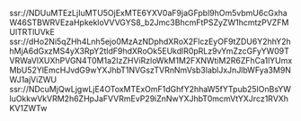 ssr://NDUuMTEzLjIuMTU5OjExMTE6YXV0aF9jaGFpbl9hOm5vbmU6cGxhaW46STBWRVEzaHpkekloVVVGYS8_b2Jmc3BhcmFtPSZyZW1hcmtzPVZFMUlTRTlUVkE
ssr://dHo2Ni5qZHh4Lnh5ejo0MzAzNDphdXRoX2FlczEyOF9tZDU6Y2hhY2hhMjA6dGxzMS4yX3RpY2tldF9hdXRoOk5EUkdlR0pRLz9vYmZzcGFyYW09TVRWaVlXUXhPVGN4T0M1a2IzZHViRzloWkM1M2FXNWtiM2R6ZFhCa1lYUmxMbU52YlEmcHJvdG9wYXJhbT1NVGszTVRnNmVsb3lablJxJnJlbWFya3M9NWJ1ajViZWU
ssr://NDcuMjQwLjgwLjE4OToxMTExOmF1dGhfY2hhaW5fYTpub25lOnBsYWluOkkwVkVRM2h6ZHpJaFVVRmEvP29iZnNwYXJhbT0mcmVtYXJrcz1RVXhKV1ZWTw
